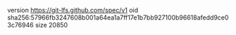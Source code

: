 version https://git-lfs.github.com/spec/v1
oid sha256:57966fb3247608b001a64ea1a7ff17e1b7bb927100b96618afedd9ce03c76946
size 20850

